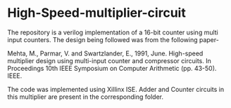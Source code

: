 # High-Speed-multiplier-circuit
The repository is a verilog implementation of a 16-bit counter using multi input counters.
The design being followed was from the following paper-

Mehta, M., Parmar, V. and Swartzlander, E., 1991, June. High-speed multiplier design using multi-input counter and compressor circuits. In Proceedings 10th IEEE Symposium on Computer Arithmetic (pp. 43-50). IEEE.

The code was implemented using Xillinx ISE. Adder and Counter circuits in this multiplier are present in the corresponding folder.

